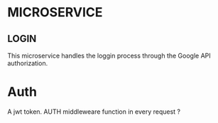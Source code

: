 # MICROSERVICE

## LOGIN

This microservice handles the loggin process through the Google API authorization.
# Auth
A jwt token.
AUTH middleweare function in every request ?
